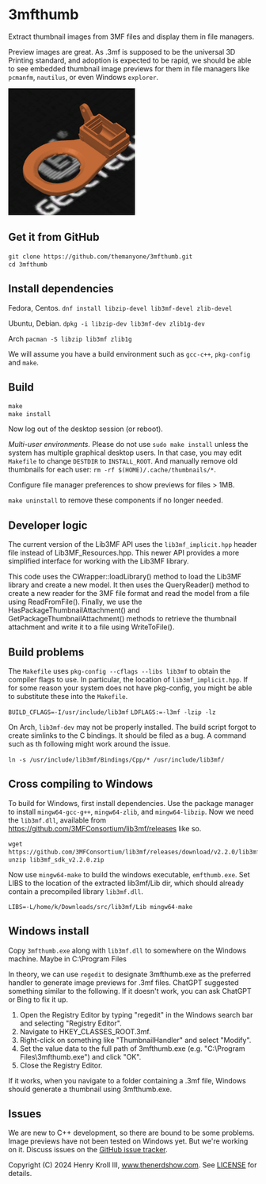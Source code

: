 # 3mfthumb

Extract thumbnail images from 3MF files and display them in file managers.

Preview images are great. As .3mf is supposed to be the universal 3D Printing standard, and adoption is expected to be rapid, we should be able to see embedded thumbnail image previews for them in file managers like `pcmanfm`, `nautilus`, or even Windows `explorer`.

![preview](preview.png)

## Get it from GitHub

```
git clone https://github.com/themanyone/3mfthumb.git
cd 3mfthumb
```

## Install dependencies

Fedora, Centos.
`dnf install libzip-devel lib3mf-devel zlib-devel`

Ubuntu, Debian.
`dpkg -i libzip-dev lib3mf-dev zlib1g-dev`

Arch
`pacman -S libzip lib3mf zlib1g`

We will assume you have a build environment such as `gcc-c++`, `pkg-config` and `make`.

## Build

```
make
make install
```

Now log out of the desktop session (or reboot).

*Multi-user environments.* Please do not use `sudo make install` unless the system has multiple graphical desktop users. In that case, you may edit `Makefile` to change `DESTDIR` to `INSTALL_ROOT`. And manually remove old thumbnails for each user: `rm -rf $(HOME)/.cache/thumbnails/*`.

Configure file manager preferences to show previews for files > 1MB.

`make uninstall` to remove these components if no longer needed.

## Developer logic

The current version of the Lib3MF API uses the `lib3mf_implicit.hpp` header file instead of Lib3MF_Resources.hpp. This newer API provides a more simplified interface for working with the Lib3MF library.

This code uses the CWrapper::loadLibrary() method to load the Lib3MF library and create a new model. It then uses the QueryReader() method to create a new reader for the 3MF file format and read the model from a file using ReadFromFile(). Finally, we use the HasPackageThumbnailAttachment() and GetPackageThumbnailAttachment() methods to retrieve the thumbnail attachment and write it to a file using WriteToFile().

## Build problems

The `Makefile` uses `pkg-config --cflags --libs lib3mf` to obtain the compiler flags to use. In particular, the location of `lib3mf_implicit.hpp`. If for some reason your system does not have pkg-config, you might be able to substitute these into the `Makefile`.

`BUILD_CFLAGS=-I/usr/include/lib3mf`
`LDFLAGS:=-l3mf -lzip -lz`

On Arch, `lib3mf-dev` may not be properly installed. The build script forgot to create simlinks to the C bindings. It should be filed as a bug. A command such as th following might work around the issue.

`ln -s /usr/include/lib3mf/Bindings/Cpp/* /usr/include/lib3mf/`

## Cross compiling to Windows

To build for Windows, first install dependencies. Use 
the package manager to install `mingw64-gcc-g++`, `mingw64-zlib`, and 
`mingw64-libzip`. Now we need the `lib3mf.dll`, available from https://github.com/3MFConsortium/lib3mf/releases like so.

```
wget https://github.com/3MFConsortium/lib3mf/releases/download/v2.2.0/lib3mf_sdk_v2.2.0.zip
unzip lib3mf_sdk_v2.2.0.zip
```

Now use `mingw64-make` to build the windows executable, `emfthumb.exe`. Set LIBS to the location of the extracted lib3mf/Lib dir, which should already contain a precompiled library `lib3mf.dll`.

```
LIBS=-L/home/k/Downloads/src/lib3mf/Lib mingw64-make
```

## Windows install

Copy `3mfthumb.exe` along with `lib3mf.dll` to somewhere on the Windows machine. Maybe in C:\Program Files

In theory, we can use `regedit` to designate 3mfthumb.exe as the preferred handler to generate image previews for .3mf files. ChatGPT suggested something similar to the following. If it doesn't work, you can ask ChatGPT or Bing to fix it up.

1. Open the Registry Editor by typing "regedit" in the Windows search bar and selecting "Registry Editor".
2. Navigate to HKEY_CLASSES_ROOT\.3mf.
3. Right-click on something like "ThumbnailHandler" and select "Modify".
4. Set the value data to the full path of 3mfthumb.exe (e.g. "C:\Program Files\3mfthumb.exe") and click "OK".
5. Close the Registry Editor.

If it works, when you navigate to a folder containing a .3mf file, Windows should generate a thumbnail using 3mfthumb.exe.

## Issues

We are new to C++ development, so there are bound to be some problems. Image previews have not been tested on Windows yet. But we're working on it.
Discuss issues on the [GitHub issue tracker](https://github.com/themanyone/3mfthumb/issues).

Copyright (C) 2024 Henry Kroll III, www.thenerdshow.com. See [LICENSE](LICENSE) for details.
